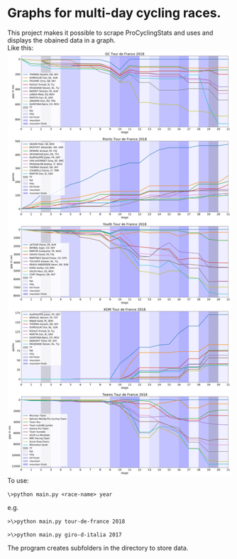 # Graphs for multi-day cycling races.
This project makes it possible to scrape ProCyclingStats and uses and displays the obained data in a graph.
<br>
Like this:<br>
![Alt text](/tour-de-france2018.png?raw=true "graph")
To use:<br>
``` 
\>python main.py <race-name> year
``` 
e.g.<br>
``` 
>\>python main.py tour-de-france 2018
``` 
``` 
>\>python main.py giro-d-italia 2017
``` 
The program creates subfolders in the directory to store data.<br>
